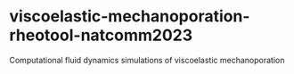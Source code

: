 # viscoelastic-mechanoporation-rheotool-natcomm2023
Computational fluid dynamics simulations of viscoelastic mechanoporation
